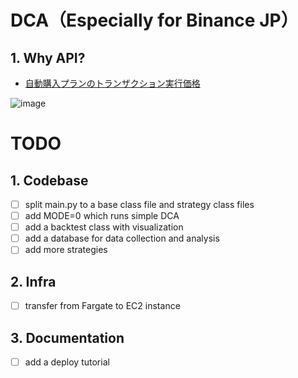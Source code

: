 # DCA（Especially for Binance JP）
## 1. Why API?
- [自動購入プランのトランザクション実行価格](https://www.binance.com/ja/earn/auto-invest#:~:text=10.,-%E8%87%AA%E5%8B%95%E8%B3%BC%E5%85%A5%E3%83%97%E3%83%A9%E3%83%B3)

![image](https://github.com/owaranainatsu/binanceDCA/assets/57721325/74a4d2ca-117d-458a-9acd-f44f1a1486d0)


# TODO
## 1. Codebase
- [ ] split main.py to a base class file and strategy class files
- [ ] add MODE=0 which runs simple DCA 
- [ ] add a backtest class with visualization
- [ ] add a database for data collection and analysis
- [ ] add more strategies

## 2. Infra
- [ ] transfer from Fargate to EC2 instance
## 3. Documentation
- [ ] add a deploy tutorial
